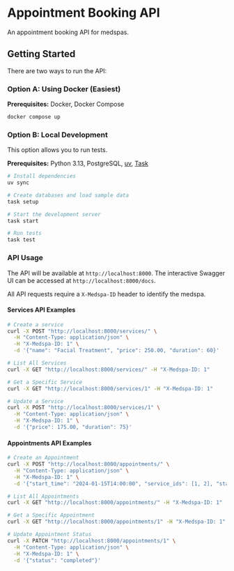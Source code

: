 # Appointment Booking API

An appointment booking API for medspas.

## Getting Started

There are two ways to run the API:

### Option A: Using Docker (Easiest)

**Prerequisites:** Docker, Docker Compose

```bash
docker compose up
```

### Option B: Local Development

This option allows you to run tests.

**Prerequisites:** Python 3.13, PostgreSQL, [uv](https://docs.astral.sh/uv/), [Task](https://taskfile.dev/)

```bash
# Install dependencies
uv sync

# Create databases and load sample data
task setup

# Start the development server
task start

# Run tests
task test
```

### API Usage

The API will be available at `http://localhost:8000`. The interactive Swagger UI can be accessed at `http://localhost:8000/docs`.

All API requests require a `X-Medspa-ID` header to identify the medspa.

#### Services API Examples

```bash
# Create a service
curl -X POST "http://localhost:8000/services/" \
  -H "Content-Type: application/json" \
  -H "X-Medspa-ID: 1" \
  -d '{"name": "Facial Treatment", "price": 250.00, "duration": 60}'

# List All Services
curl -X GET "http://localhost:8000/services/" -H "X-Medspa-ID: 1"

# Get a Specific Service
curl -X GET "http://localhost:8000/services/1" -H "X-Medspa-ID: 1"

# Update a Service
curl -X POST "http://localhost:8000/services/1" \
  -H "Content-Type: application/json" \
  -H "X-Medspa-ID: 1" \
  -d '{"price": 175.00, "duration": 75}'
```

#### Appointments API Examples

```bash
# Create an Appointment
curl -X POST "http://localhost:8000/appointments/" \
  -H "Content-Type: application/json" \
  -H "X-Medspa-ID: 1" \
  -d '{"start_time": "2024-01-15T14:00:00", "service_ids": [1, 2], "status": "scheduled"}'

# List All Appointments
curl -X GET "http://localhost:8000/appointments/" -H "X-Medspa-ID: 1"

# Get a Specific Appointment
curl -X GET "http://localhost:8000/appointments/1" -H "X-Medspa-ID: 1"

# Update Appointment Status
curl -X PATCH "http://localhost:8000/appointments/1" \
  -H "Content-Type: application/json" \
  -H "X-Medspa-ID: 1" \
  -d '{"status": "completed"}'
```
